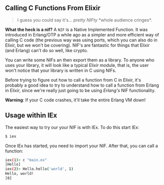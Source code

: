 Calling C Functions From Elixir
---

> I guess you could say it's... *pretty NIFty* \*whole audience cringes\*.

**What the heck is a nif?** A `NIF` is a Native Implemented Function. It was introduced in Erlang/OTP a while ago as a simpler and more efficient way of calling C code (the previous way was using ports, which you can also do in Elixir, but we won't be covering). NIF's are fantastic for things that Elixir (and Erlang) can't do so well, like crypto.

You can write some NIFs an then export them as a library. To anyone who uses your library, it will look like a typical Elixir module, that is, the user won't notice that your library is written in C using NIFs.

Before trying to figure out how to call a function from C in Elixir, it's probably a good idea to try to understand how to call a function from Erlang in Elixir, since we're really just going to be using *Erlang's* NIF functionality.

**Warning**: If your C code crashes, it'll take the entire Erlang VM down!

Usage within IEx
---
The easiest way to try our your NIF is with IEx. To do this start IEx:

```sh
$ iex
```

Once IEx has started, you need to import your NIF. After that, you can call a function:

```sh
iex(1)> c "main.ex"
[Hello]
iex(2)> Hello.hello('world', 1)
Hello, world!
[0]
```

